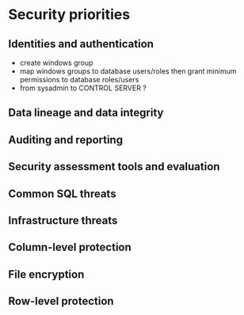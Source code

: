 # Security priorities
## Identities and authentication
- create windows group
- map windows groups to database users/roles then grant minimum permissions to database roles/users
- from sysadmin to CONTROL SERVER ?
## Data lineage and data integrity
## Auditing and reporting
## Security assessment tools and evaluation
## Common SQL threats
## Infrastructure threats
## Column-level protection
## File encryption
## Row-level protection